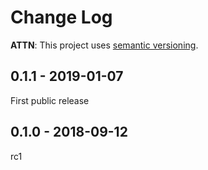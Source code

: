 # Change Log

**ATTN**: This project uses [semantic versioning](http://semver.org/).



## 0.1.1 - 2019-01-07
First public release


## 0.1.0 - 2018-09-12
rc1
